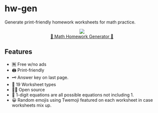 # hw-gen
Generate print-friendly homework worksheets for math practice.

<p align="center"><a href="https://lewdev.github.io/apps/hw-gen/">
  <img src="https://lewdev.github.io/apps/hw-gen/icons/apple-touch-icon.png"/>
  <br/>
  📝 Math Homework Generator 📝</a>
</p>

## Features
* 🈚 Free w/no ads
* 🖨️ Print-friendly
* 🗝️ Answer key on last page.
* 📝 19 Worksheet types
* 👨‍💻 Open source
* 🔢 1-digit equations are all possible equations not including 1.
* 😀 Random emojis using Twemoji featured on each worksheet in case worksheets mix up.
